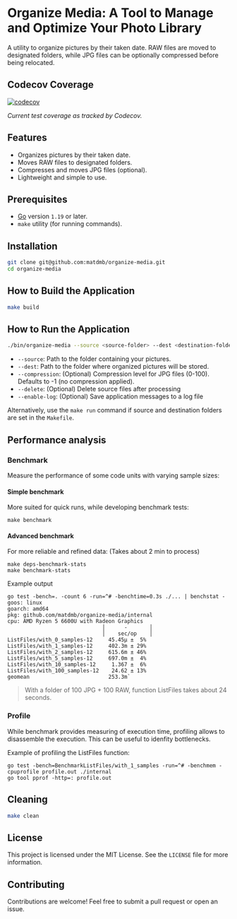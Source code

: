 
# Organize Media: A Tool to Manage and Optimize Your Photo Library

A utility to organize pictures by their taken date. RAW files are moved to designated folders, while JPG files can be optionally compressed before being relocated.

## Codecov Coverage
[![codecov](https://codecov.io/gh/matdmb/organize-media/branch/main/graph/badge.svg?token=4UZGB2L9LB)](https://codecov.io/gh/matdmb/organize-media)

_Current test coverage as tracked by Codecov._

## Features
- Organizes pictures by their taken date.
- Moves RAW files to designated folders.
- Compresses and moves JPG files (optional).
- Lightweight and simple to use.

## Prerequisites
- [Go](https://go.dev/) version `1.19` or later.
- `make` utility (for running commands).

## Installation

```bash
git clone git@github.com:matdmb/organize-media.git
cd organize-media
```

## How to Build the Application

```bash
make build
```

## How to Run the Application

```bash
./bin/organize-media --source <source-folder> --dest <destination-folder> [--compression <compression-level>] [--delete] [--enable-log]
```

- `--source`: Path to the folder containing your pictures.
- `--dest`: Path to the folder where organized pictures will be stored.
- `--compression`: (Optional) Compression level for JPG files (0-100). Defaults to -1 (no compression applied).
- `--delete`: (Optional) Delete source files after processing
- `--enable-log`: (Optional) Save application messages to a log file

Alternatively, use the `make run` command if source and destination folders are set in the `Makefile`.

## Performance analysis

### Benchmark
Measure the performance of some code units with varying sample sizes:

#### Simple benchmark
More suited for quick runs, while developing benchmark tests:
```
make benchmark
```

#### Advanced benchmark
For more reliable and refined data: (Takes about 2 min to process)
```
make deps-benchmark-stats
make benchmark-stats
```

Example output
```
go test -bench=. -count 6 -run=^# -benchtime=0.3s ./... | benchstat -
goos: linux
goarch: amd64
pkg: github.com/matdmb/organize-media/internal
cpu: AMD Ryzen 5 6600U with Radeon Graphics
                              │      -       │
                              │    sec/op    │
ListFiles/with_0_samples-12     45.45µ ±  5%
ListFiles/with_1_samples-12     402.3m ± 29%
ListFiles/with_2_samples-12     615.6m ± 46%
ListFiles/with_5_samples-12     697.0m ±  4%
ListFiles/with_10_samples-12     1.367 ±  6%
ListFiles/with_100_samples-12    24.62 ± 13%
geomean                         253.3m`
```

> With a folder of 100 JPG + 100 RAW, function ListFiles takes about 24 seconds.

### Profile
While benchmark provides measuring of execution time, profiling allows to disassemble the execution.
This can be useful to idenfity bottlenecks.

Example of profiling the ListFiles function:
```
go test -bench=BenchmarkListFiles/with_1_samples -run=^# -benchmem -cpuprofile profile.out ./internal
go tool pprof -http=: profile.out
```

## Cleaning

```bash
make clean
```

## License
This project is licensed under the MIT License. See the `LICENSE` file for more information.

## Contributing
Contributions are welcome! Feel free to submit a pull request or open an issue.
